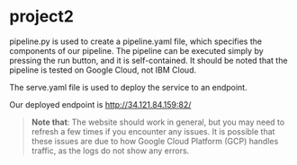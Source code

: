 # project2
pipeline.py is used to create a pipeline.yaml file, which specifies the components of our pipeline. The pipeline can be executed simply by pressing the run button, and it is self-contained. It should be noted that the pipeline is tested on Google Cloud, not IBM Cloud. 

The serve.yaml file is used to deploy the service to an endpoint.

Our deployed endpoint is
http://34.121.84.159:82/

> **Note that**: The website should work in general, but you may need to refresh a few times if you encounter any issues. It is possible that these issues are due to how Google Cloud Platform (GCP) handles traffic, as the logs do not show any errors.